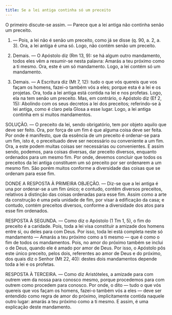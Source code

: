 ```yaml
---
title: Se a lei antiga continha só um preceito
---
```


O primeiro discute-se assim. — Parece que a lei antiga não continha senão um preceito.  

1. — Pois, a lei não é senão um preceito, como já se disse (q. 90, a. 2, a. 3). Ora, a lei antiga é uma só. Logo, não contém senão um preceito.  

2. Demais. — O Apóstolo diz (Rm 13, 9): se há algum outro mandamento, todos eles vêm a resumir-se nesta palavra: Amarás a teu próximo como a ti mesmo. Ora, este é um só mandamento. Logo, a lei contém só um mandamento.  

3. Demais. — A Escritura diz (Mt 7, 12): tudo o que vós quereis que vos façam os homens, fazei-o também vós a eles; porque esta é a lei e os projetas. Ora, toda a lei antiga está contida na lei e nos profetas. Logo, ela na tem senão um preceito.  Mas, em contrário, o Apóstolo diz (Ef 2, 15): Abolindo com os seus decretos a lei dos preceitos; referindo-se à lei antiga, como é claro pela Glosa a esse lugar. Logo, a lei antiga continha em si muitos mandamentos.  

SOLUÇÃO. — O preceito da lei, sendo obrigatório, tem por objeto aquilo que deve ser feito. Ora, por força de um fim é que alguma coisa deve ser feita. Por onde é manifesto, que da essência de um preceito é ordenar-se para um fim, isto é, o preceituado deve ser necessário ou conveniente a um fim. Ora, a este podem muitas coisas ser necessárias ou convenientes. E assim sendo, podemos, para coisas diversas, dar preceito diversos, enquanto ordenados para um mesmo fim. Por onde, devemos concluir que todos os preceitos da lei antiga constituem um só preceito por ser ordenarem a um mesmo fim. São porém muitos conforme a diversidade das coisas que se ordenam para esse fim.  

DONDE A RESPOSTA À PRIMEIRA OBJEÇÃO. — Diz-se que a lei antiga é una por ordenar-se a um fim único; e contudo, contêm diversos preceitos, relativos à distinção das coisas ordenadas para esse fim. Assim como a arte da construção é uma pela unidade de fim, por visar à edificação da casa; e contudo, contém preceitos diversos, conforme a diversidade dos atos para esse fim ordenados.  

RESPOSTA À SEGUNDA. — Como diz o Apóstolo (1 Tm 1, 5), o fim do preceito é a caridade. Pois, toda a lei visa constituir a amizade dos homens entre si, ou deles para com Deus. Por isso, toda lei está completa neste só mandamento — Amarás a teu próximo como a ti mesmo — que é como o fim de todos os mandamentos. Pois, no amor do próximo também se inclui o de Deus, quando ele é amado por amor de Deus. Por isso, o Apóstolo pôs este único preceito, pelos dois, referentes ao amor de Deus e do próximo, dos quais diz o Senhor (Mt 22, 40): destes dois mandamentos depende toda a lei e os profetas.  

RESPOSTA À TERCEIRA. — Como diz Aristóteles, a amizade para com outrem vem da nossa para conosco mesmo, porque procedemos para com outrem como procedem para conosco. Por onde, o dito — tudo o que vós quereis que vos façam os homens, fazei-o também vós a eles — deve ser entendido como regra de amor do próximo, implicitamente contida naquele outro lugar: amarás a teu próximo como a ti mesmo. E assim, é uma explicação deste mandamento.